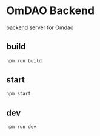 # OmDAO Backend
backend server for Omdao

## build
```sh
npm run build
```

## start
```sh
npm start
```

## dev
```sh
npm run dev
```